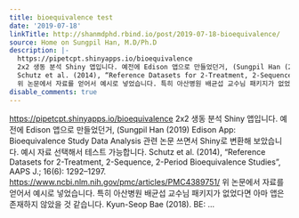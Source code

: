 ```yaml
---
title: bioequivalence test
date: '2019-07-18'
linkTitle: http://shanmdphd.rbind.io/post/2019-07-18-bioequivalence/
source: Home on Sungpil Han, M.D/Ph.D
description: |-
  https://pipetcpt.shinyapps.io/bioequivalence
  2x2 생동 분석 Shiny 앱입니다. 예전에 Edison 앱으로 만들었던거, (Sungpil Han (2019) Edison App: Bioequivalence Study Data Analysis 관련 논문 쓰면서 Shiny로 변환해 보았습니다. 예시 자료 선택해서 테스트 가능합니다.
  Schutz et al. (2014), “Reference Datasets for 2-Treatment, 2-Sequence, 2-Period Bioequivalence Studies”, AAPS J.; 16(6): 1292–1297. https://www.ncbi.nlm.nih.gov/pmc/articles/PMC4389751/
  위 논문에서 자료를 얻어서 예시로 넣었습니다. 특히 아산병원 배균섭 교수님 패키지가 없었다면 아마 앱은 존재하지 않았을 것 같습니다. Kyun-Seop Bae (2018). BE: ...
disable_comments: true
---
```

https://pipetcpt.shinyapps.io/bioequivalence
2x2 생동 분석 Shiny 앱입니다. 예전에 Edison 앱으로 만들었던거, (Sungpil Han (2019) Edison App: Bioequivalence Study Data Analysis 관련 논문 쓰면서 Shiny로 변환해 보았습니다. 예시 자료 선택해서 테스트 가능합니다.
Schutz et al. (2014), “Reference Datasets for 2-Treatment, 2-Sequence, 2-Period Bioequivalence Studies”, AAPS J.; 16(6): 1292–1297. https://www.ncbi.nlm.nih.gov/pmc/articles/PMC4389751/
위 논문에서 자료를 얻어서 예시로 넣었습니다. 특히 아산병원 배균섭 교수님 패키지가 없었다면 아마 앱은 존재하지 않았을 것 같습니다. Kyun-Seop Bae (2018). BE: ...
